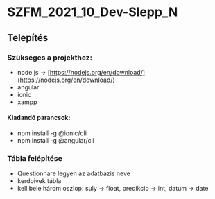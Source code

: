 # SZFM_2021_10_Dev-Slepp_N

## Telepítés

### Szükséges a projekthez:

- node.js -> [https://nodejs.org/en/download/](https://nodejs.org/en/download/)
- angular
- ionic
- xampp

#### Kiadandó parancsok:
- npm install -g @ionic/cli
- npm install -g @angular/cli

### Tábla felépítése

-  Questionnare legyen az adatbázis neve
- kerdoivek tábla
- kell bele három oszlop: suly -> float, predikcio -> int, datum -> date
